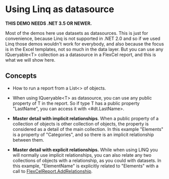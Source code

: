 # Using Linq as datasource

**THIS DEMO NEEDS .NET 3.5 OR NEWER.**

Most of the demos here use datasets as datasources. This is just for
convenience, because Linq is not supported in .NET 2.0 and so if we used
Linq those demos wouldn\'t work for everybody, and also because the
focus is in the Excel templates, not so much in the data layer. But you
can use any IQueryable\<T\> collection as a datasource in a FlexCel
report, and this is what we will show here.

## Concepts

- How to run a report from a List\<\> of objects.

- When using IQueryable\<T\> as datasource, you can use any public
  property of T in the report. So if type T has a public property
  \"LastName\", you can access it with \<\#dt.LastName\>.

- **Master detail with implicit relationships**. When a public
  property of a collection of objects is other collection of
  objects, the property is considered as a detail of the main
  collection. In this example \"Elements\" is a property of
  \"Categories\", and so there is an implicit relationship between
  them.

- **Master detail with explicit relationships.** While when using LINQ
  you will normally use implicit relationships, you can also relate
  any two collections of objects with a relationship, as you could
  with datasets. In this example, \"ElementName\" is explicitly
  related to \"Elements\" with a call to [FlexCelReport.AddRelationship](https://doc.tmssoftware.com/flexcel/net/api/FlexCel.Report/FlexCelReport/AddRelationship.html).
